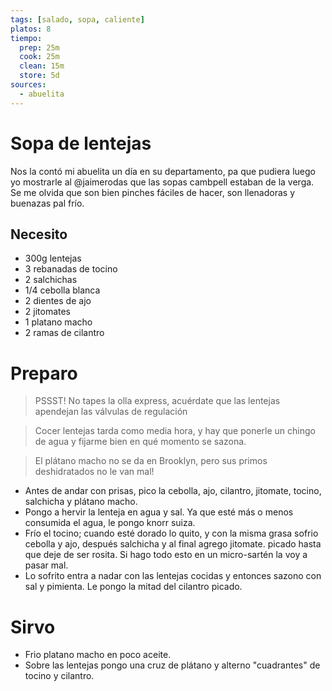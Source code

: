 ```yaml
---
tags: [salado, sopa, caliente]
platos: 8
tiempo:
  prep: 25m
  cook: 25m
  clean: 15m
  store: 5d
sources:
  - abuelita
---
```


# Sopa de lentejas

Nos la contó mi abuelita un día en su departamento, pa que pudiera luego yo mostrarle al @jaimerodas que las sopas cambpell estaban de la verga. Se me olvida que son bien pinches fáciles de hacer, son llenadoras y buenazas pal frío.

## Necesito

- 300g lentejas
- 3 rebanadas de tocino
- 2 salchichas
- 1/4 cebolla blanca
- 2 dientes de ajo
- 2 jitomates
- 1 platano macho
- 2 ramas de cilantro

# Preparo

> PSSST! No tapes la olla express, acuérdate que las lentejas apendejan las válvulas de regulación

> Cocer lentejas tarda como media hora, y hay que ponerle un chingo de agua y fijarme bien en qué momento se sazona.

> El plátano macho no se da en Brooklyn, pero sus primos deshidratados no le van mal!

- Antes de andar con prisas, pico la cebolla, ajo, cilantro, jitomate, tocino, salchicha y plátano macho.
- Pongo a hervir la lenteja en agua y sal. Ya que esté más o menos consumida el agua, le pongo knorr suiza.
- Frío el tocino; cuando esté dorado lo quito, y con la misma grasa sofrio cebolla y ajo, después salchicha y al final agrego jitomate. picado hasta que deje de ser rosita. Si hago todo esto en un micro-sartén la voy a pasar mal.
- Lo sofrito entra a nadar con las lentejas cocidas y entonces sazono con sal y pimienta. Le pongo la mitad del cilantro picado.

# Sirvo

- Frio platano macho en poco aceite.
- Sobre las lentejas pongo una cruz de plátano y alterno "cuadrantes" de tocino y cilantro.
